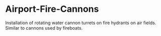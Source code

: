 # Airport-Fire-Cannons
Installation of rotating water cannon turrets on fire hydrants on air fields. Similar to cannons used by fireboats.
